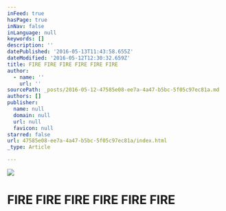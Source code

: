 ```yaml
---
inFeed: true
hasPage: true
inNav: false
inLanguage: null
keywords: []
description: ''
datePublished: '2016-05-13T11:43:58.655Z'
dateModified: '2016-05-12T12:30:32.659Z'
title: FIRE FIRE FIRE FIRE FIRE FIRE
author:
  - name: ''
    url: ''
sourcePath: _posts/2016-05-12-47585e08-ee7a-4a47-b5bc-5f05c97ec81a.md
authors: []
publisher:
  name: null
  domain: null
  url: null
  favicon: null
starred: false
url: 47585e08-ee7a-4a47-b5bc-5f05c97ec81a/index.html
_type: Article

---
```

![](https://the-grid-user-content.s3-us-west-2.amazonaws.com/9b07f90c-21b3-42c8-8a37-dd18f4447bda.gif)

# FIRE **FIRE** FIRE **FIRE** FIRE **FIRE**